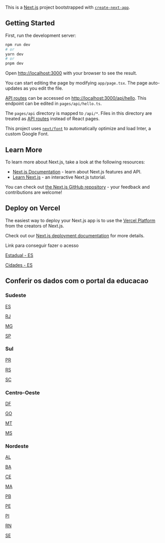 This is a [Next.js](https://nextjs.org/) project bootstrapped with [`create-next-app`](https://github.com/vercel/next.js/tree/canary/packages/create-next-app).

## Getting Started

First, run the development server:

```bash
npm run dev
# or
yarn dev
# or
pnpm dev
```

Open [http://localhost:3000](http://localhost:3000) with your browser to see the result.

You can start editing the page by modifying `app/page.tsx`. The page auto-updates as you edit the file.

[API routes](https://nextjs.org/docs/api-routes/introduction) can be accessed on [http://localhost:3000/api/hello](http://localhost:3000/api/hello). This endpoint can be edited in `pages/api/hello.ts`.

The `pages/api` directory is mapped to `/api/*`. Files in this directory are treated as [API routes](https://nextjs.org/docs/api-routes/introduction) instead of React pages.

This project uses [`next/font`](https://nextjs.org/docs/basic-features/font-optimization) to automatically optimize and load Inter, a custom Google Font.

## Learn More

To learn more about Next.js, take a look at the following resources:

- [Next.js Documentation](https://nextjs.org/docs) - learn about Next.js features and API.
- [Learn Next.js](https://nextjs.org/learn) - an interactive Next.js tutorial.

You can check out [the Next.js GitHub repository](https://github.com/vercel/next.js/) - your feedback and contributions are welcome!

## Deploy on Vercel

The easiest way to deploy your Next.js app is to use the [Vercel Platform](https://vercel.com/new?utm_medium=default-template&filter=next.js&utm_source=create-next-app&utm_campaign=create-next-app-readme) from the creators of Next.js.

Check out our [Next.js deployment documentation](https://nextjs.org/docs/deployment) for more details.

Link para conseguir fazer o acesso

[Estadual - ES](http://educacao.dadosabertosbr.com/api/escolas/buscaavancada?situacaoFuncionamento=1&tipoLocalizacao=1&cidade=3205309&dependenciaAdministrativa=2&situacaoFuncionamento=1&regulamentada=1)

[Cidades - ES](http://educacao.dadosabertosbr.com/api/cidades/es)

## Conferir os dados com o portal da educacao

### Sudeste
[ES](http://educacao.dadosabertosbr.com/api/escolas/buscaavancada?situacaoFuncionamento=1&tipoLocalizacao=1&regulamentada=1&dependenciaAdministrativa=2&estado=es)

[RJ](http://educacao.dadosabertosbr.com/api/escolas/buscaavancada?situacaoFuncionamento=1&tipoLocalizacao=1&regulamentada=1&dependenciaAdministrativa=2&estado=rj)

[MG](educacao.dadosabertosbr.com/api/escolas/buscaavancada?situacaoFuncionamento=1&tipoLocalizacao=1&regulamentada=1&dependenciaAdministrativa=2&estado=mg)

[SP](http://educacao.dadosabertosbr.com/api/escolas/buscaavancada?situacaoFuncionamento=1&tipoLocalizacao=1&regulamentada=1&dependenciaAdministrativa=2&estado=sp)

### Sul
[PR](http://educacao.dadosabertosbr.com/api/escolas/buscaavancada?situacaoFuncionamento=1&tipoLocalizacao=1&regulamentada=1&dependenciaAdministrativa=2&estado=pr)

[RS](http://educacao.dadosabertosbr.com/api/escolas/buscaavancada?situacaoFuncionamento=1&tipoLocalizacao=1&regulamentada=1&dependenciaAdministrativa=2&estado=rs)

[SC](http://educacao.dadosabertosbr.com/api/escolas/buscaavancada?situacaoFuncionamento=1&tipoLocalizacao=1&regulamentada=1&dependenciaAdministrativa=2&estado=sc)

### Centro-Oeste
[DF]()

[GO]()

[MT]()

[MS]()

### Nordeste
[AL]()

[BA]()

[CE]()

[MA]()

[PB]()

[PE]()

[PI]()

[RN]()

[SE]()


